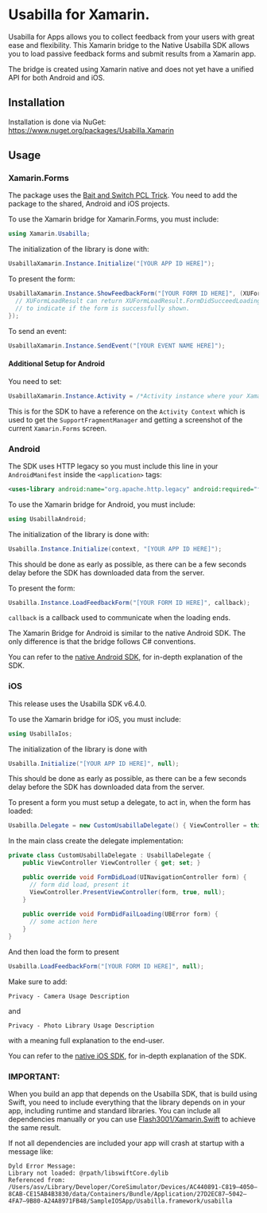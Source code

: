 # Usabilla for Xamarin.

Usabilla for Apps allows you to collect feedback from your users with great ease and flexibility.
This Xamarin bridge to the Native Usabilla SDK allows you to load passive feedback forms and submit results from a Xamarin app.

The bridge is created using Xamarin native and does not yet have a unified API for both Android and iOS.

## Installation

Installation is done via NuGet: <https://www.nuget.org/packages/Usabilla.Xamarin>

## Usage

### Xamarin.Forms
The package uses the [Bait and Switch PCL Trick](https://log.paulbetts.org/the-bait-and-switch-pcl-trick/). You need to add the package to the shared, Android and iOS projects.

To use the Xamarin bridge for Xamarin.Forms, you must include:
```C#
using Xamarin.Usabilla;
```

The initialization of the library is done with:
```C#
UsabillaXamarin.Instance.Initialize("[YOUR APP ID HERE]");
```

To present the form:
```C#
UsabillaXamarin.Instance.ShowFeedbackForm("[YOUR FORM ID HERE]", (XUFormLoadResult) => {
  // XUFormLoadResult can return XUFormLoadResult.FormDidSucceedLoading or XUFormLoadResult.FormDidFailLoading
  // to indicate if the form is successfully shown.
});
```

To send an event:
```C#
UsabillaXamarin.Instance.SendEvent("[YOUR EVENT NAME HERE]");
```

#### Additional Setup for Android
You need to set:
```C#
UsabillaXamarin.Instance.Activity = /*Activity instance where your Xamarin.Forms is initialized*/;
```
This is for the SDK to have a reference on the `Activity Context` which is used to get the `SupportFragmentManager` and getting a screenshot of the current `Xamarin.Forms` screen.

### Android
The SDK uses HTTP legacy so you must include this line in your `AndroidManifest` inside the `<application>` tags:
```xml
<uses-library android:name="org.apache.http.legacy" android:required="false" />
```

To use the Xamarin bridge for Android, you must include:
```C#
using UsabillaAndroid;
```

The initialization of the library is done with:
```C#
Usabilla.Instance.Initialize(context, "[YOUR APP ID HERE]");
```
This should be done as early as possible, as there can be a few seconds delay before the SDK has downloaded data from the server.

To present the form:
```C#
Usabilla.Instance.LoadFeedbackForm("[YOUR FORM ID HERE]", callback);
```
`callback` is a callback used to communicate when the loading ends.

The Xamarin Bridge for Android is similar to the native Android SDK. The only difference is that the bridge follows C# conventions.

You can refer to the [native Android SDK](https://github.com/usabilla/usabilla-u4a-android-sdk), for in-depth explanation of the SDK.

### iOS
This release uses the Usabilla SDK v6.4.0.


To use the Xamarin bridge for iOS, you must include:
```C#
using UsabillaIos;
```

The initialization of the library is done with
```C#
Usabilla.Initialize("[YOUR APP ID HERE]", null);
```
This should be done as early as possible, as there can be a few seconds delay before the SDK has downloaded data from the server.

To present a form you must setup a delegate, to act in, when the form has loaded:
```C#
Usabilla.Delegate = new CustomUsabillaDelegate() { ViewController = this };
```

In the main class create the delegate implementation:

```C#
private class CustomUsabillaDelegate : UsabillaDelegate {
	public ViewController ViewController { get; set; }

    public override void FormDidLoad(UINavigationController form) {
      // form did load, present it
      ViewController.PresentViewController(form, true, null);
    }
    
    public override void FormDidFailLoading(UBError form) {
      // some action here
    }
}
```
And then load the form to present
```C#
Usabilla.LoadFeedbackForm("[YOUR FORM ID HERE]", null);
```

Make sure to add:
```
Privacy - Camera Usage Description  
```
and
```
Privacy - Photo Library Usage Description
```
with a meaning full explanation to the end-user.


You can refer to the [native iOS SDK](https://github.com/usabilla/usabilla-u4a-ios-swift-sdk), for in-depth explanation of the SDK.

### IMPORTANT:

When you build an app that depends on the Usabilla SDK, that is build using Swift, you need to include everything that the library depends on in your app, including runtime and standard libraries. You can include all dependencies manually or you can use [Flash3001/Xamarin.Swift](https://github.com/Flash3001/Xamarin.Swift) to achieve the same result.

If not all dependencies are included your app will crash at startup with a message like:

    Dyld Error Message:
    Library not loaded: @rpath/libswiftCore.dylib
    Referenced from: /Users/asv/Library/Developer/CoreSimulator/Devices/AC440891-C819–4050–8CAB-CE15AB4B3830/data/Containers/Bundle/Application/27D2EC87–5042–4FA7–9B80-A24A8971FB48/SampleIOSApp/Usabilla.framework/usabilla
